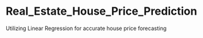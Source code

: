 # Real_Estate_House_Price_Prediction
Utilizing Linear Regression for accurate house price forecasting
